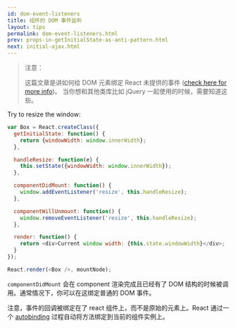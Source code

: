 ```yaml
---
id: dom-event-listeners
title: 组件的 DOM 事件监听
layout: tips
permalink: dom-event-listeners.html
prev: props-in-getInitialState-as-anti-pattern.html
next: initial-ajax.html
---
```



> 注意：
>
> 这篇文章是讲如何给 DOM 元素绑定 React 未提供的事件 ([check here for more info](/react/docs/events.html))。 当你想和其他类库比如 jQuery 一起使用的时候，需要知道这些。

Try to resize the window:

```js
var Box = React.createClass({
  getInitialState: function() {
    return {windowWidth: window.innerWidth};
  },

  handleResize: function(e) {
    this.setState({windowWidth: window.innerWidth});
  },

  componentDidMount: function() {
    window.addEventListener('resize', this.handleResize);
  },

  componentWillUnmount: function() {
    window.removeEventListener('resize', this.handleResize);
  },

  render: function() {
    return <div>Current window width: {this.state.windowWidth}</div>;
  }
});

React.render(<Box />, mountNode);
```


`componentDidMount` 会在 component 渲染完成且已经有了 DOM 结构的时候被调用。通常情况下，你可以在这绑定普通的 DOM 事件。


注意，事件的回调被绑定在了 react 组件上，而不是原始的元素上。React 通过一个 [autobinding](/react/docs/interactivity-and-dynamic-uis.html#under-the-hood-autobinding-and-event-delegation) 过程自动将方法绑定到当前的组件实例上。
